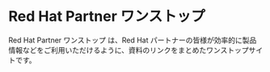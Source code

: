 # Red Hat Partner ワンストップ

Red Hat Partner ワンストップ は、Red Hat パートナーの皆様が効率的に製品情報などをご利用いただけるように、資料のリンクをまとめたワンストップサイトです。
